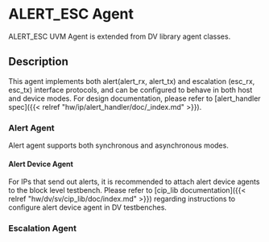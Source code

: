 # ALERT_ESC Agent

ALERT_ESC UVM Agent is extended from DV library agent classes.

## Description

This agent implements both alert(alert_rx, alert_tx) and escalation (esc_rx,
esc_tx) interface protocols, and can be configured to behave in both host and
device modes. For design documentation, please refer to [alert_handler
spec]({{< relref "hw/ip/alert_handler/doc/_index.md" >}}).

### Alert Agent

Alert agent supports both synchronous and asynchronous modes.

#### Alert Device Agent

For IPs that send out alerts, it is recommended to attach alert device agents to
the block level testbench.
Please refer to [cip_lib documentation]({{< relref "hw/dv/sv/cip_lib/doc/index.md" >}})
regarding instructions to configure alert device agent in DV testbenches.

### Escalation Agent

